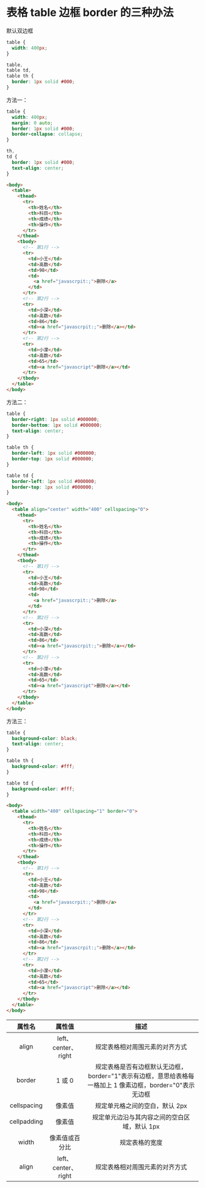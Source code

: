 # 表格 table 边框 border 的三种办法

默认双边框

```css
table {
  width: 400px;
}

table,
table td,
table th {
  border: 1px solid #000;
}
```

方法一：

```css
table {
  width: 400px;
  margin: 0 auto;
  border: 1px solid #000;
  border-collapse: collapse;
}

th,
td {
  border: 1px solid #000;
  text-align: center;
}
```

```html
<body>
  <table>
    <thead>
      <tr>
        <th>姓名</th>
        <th>科目</th>
        <th>成绩</th>
        <th>操作</th>
      </tr>
    </thead>
    <tbody>
      <!-- 第1行 -->
      <tr>
        <td>小王</td>
        <td>高数</td>
        <td>98</td>
        <td>
          <a href="javascrpit:;">删除</a>
        </td>
      </tr>
      <!-- 第2行 -->
      <tr>
        <td>小深</td>
        <td>高数</td>
        <td>86</td>
        <td><a href="javascrpit:;">删除</a></td>
      </tr>
      <!-- 第2行 -->
      <tr>
        <td>小濛</td>
        <td>高数</td>
        <td>65</td>
        <td><a href="javascript">删除</a></td>
      </tr>
    </tbody>
  </table>
</body>
```

方法二：

```css
table {
  border-right: 1px solid #000000;
  border-bottom: 1px solid #000000;
  text-align: center;
}

table th {
  border-left: 1px solid #000000;
  border-top: 1px solid #000000;
}

table td {
  border-left: 1px solid #000000;
  border-top: 1px solid #000000;
}
```

```html
<body>
  <table align="center" width="400" cellspacing="0">
    <thead>
      <tr>
        <th>姓名</th>
        <th>科目</th>
        <th>成绩</th>
        <th>操作</th>
      </tr>
    </thead>
    <tbody>
      <!-- 第1行 -->
      <tr>
        <td>小王</td>
        <td>高数</td>
        <td>98</td>
        <td>
          <a href="javascrpit:;">删除</a>
        </td>
      </tr>
      <!-- 第2行 -->
      <tr>
        <td>小深</td>
        <td>高数</td>
        <td>86</td>
        <td><a href="javascrpit:;">删除</a></td>
      </tr>
      <!-- 第2行 -->
      <tr>
        <td>小濛</td>
        <td>高数</td>
        <td>65</td>
        <td><a href="javascript">删除</a></td>
      </tr>
    </tbody>
  </table>
</body>
```

方法三：

```css
table {
  background-color: black;
  text-align: center;
}

table th {
  background-color: #fff;
}

table td {
  background-color: #fff;
}
```

```html
<body>
  <table width="400" cellspacing="1" border="0">
    <thead>
      <tr>
        <th>姓名</th>
        <th>科目</th>
        <th>成绩</th>
        <th>操作</th>
      </tr>
    </thead>
    <tbody>
      <!-- 第1行 -->
      <tr>
        <td>小王</td>
        <td>高数</td>
        <td>98</td>
        <td>
          <a href="javascrpit:;">删除</a>
        </td>
      </tr>
      <!-- 第2行 -->
      <tr>
        <td>小深</td>
        <td>高数</td>
        <td>86</td>
        <td><a href="javascrpit:;">删除</a></td>
      </tr>
      <!-- 第2行 -->
      <tr>
        <td>小濛</td>
        <td>高数</td>
        <td>65</td>
        <td><a href="javascript">删除</a></td>
      </tr>
    </tbody>
  </table>
</body>
```

|   属性名    |       属性值        |                                                   描述                                                    |
| :---------: | :-----------------: | :-------------------------------------------------------------------------------------------------------: |
|    align    | left、center、right |                                      规定表格相对周围元素的对齐方式                                       |
|   border    |       1 或 0        | 规定表格是否有边框默认无边框，border="1"表示有边框，意思给表格每一格加上 1 像素边框，border="0"表示无边框 |
| cellspacing |       像素值        |                                      规定单元格之间的空白，默认 2px                                       |
| cellpadding |       像素值        |                               规定单元边沿与其内容之间的空白区域，默认 1px                                |
|    width    |   像素值或百分比    |                                              规定表格的宽度                                               |
|    align    | left、center、right |                                      规定表格相对周围元素的对齐方式                                       |

